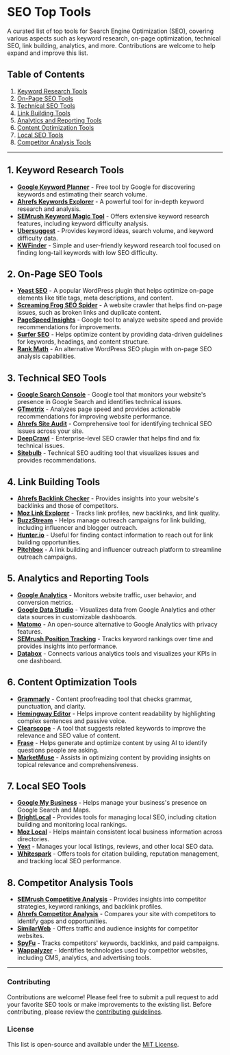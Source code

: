 # SEO Top Tools

A curated list of top tools for Search Engine Optimization (SEO), covering various aspects such as keyword research, on-page optimization, technical SEO, link building, analytics, and more. Contributions are welcome to help expand and improve this list.


## Table of Contents

1. [Keyword Research Tools](#keyword-research-tools)
2. [On-Page SEO Tools](#on-page-seo-tools)
3. [Technical SEO Tools](#technical-seo-tools)
4. [Link Building Tools](#link-building-tools)
5. [Analytics and Reporting Tools](#analytics-and-reporting-tools)
6. [Content Optimization Tools](#content-optimization-tools)
7. [Local SEO Tools](#local-seo-tools)
8. [Competitor Analysis Tools](#competitor-analysis-tools)

---

## 1. Keyword Research Tools

- **[Google Keyword Planner](https://ads.google.com/home/tools/keyword-planner/)** - Free tool by Google for discovering keywords and estimating their search volume.
- **[Ahrefs Keywords Explorer](https://ahrefs.com/keywords-explorer)** - A powerful tool for in-depth keyword research and analysis.
- **[SEMrush Keyword Magic Tool](https://www.semrush.com/analytics/keywordmagic/)** - Offers extensive keyword research features, including keyword difficulty analysis.
- **[Ubersuggest](https://neilpatel.com/ubersuggest/)** - Provides keyword ideas, search volume, and keyword difficulty data.
- **[KWFinder](https://mangools.com/kwfinder)** - Simple and user-friendly keyword research tool focused on finding long-tail keywords with low SEO difficulty.

## 2. On-Page SEO Tools

- **[Yoast SEO](https://yoast.com)** - A popular WordPress plugin that helps optimize on-page elements like title tags, meta descriptions, and content.
- **[Screaming Frog SEO Spider](https://www.screamingfrog.co.uk/seo-spider/)** - A website crawler that helps find on-page issues, such as broken links and duplicate content.
- **[PageSpeed Insights](https://developers.google.com/speed/pagespeed/insights)** - Google tool to analyze website speed and provide recommendations for improvements.
- **[Surfer SEO](https://surferseo.com/)** - Helps optimize content by providing data-driven guidelines for keywords, headings, and content structure.
- **[Rank Math](https://rankmath.com/)** - An alternative WordPress SEO plugin with on-page SEO analysis capabilities.

## 3. Technical SEO Tools

- **[Google Search Console](https://search.google.com/search-console/about)** - Google tool that monitors your website's presence in Google Search and identifies technical issues.
- **[GTmetrix](https://gtmetrix.com/)** - Analyzes page speed and provides actionable recommendations for improving website performance.
- **[Ahrefs Site Audit](https://ahrefs.com/site-audit)** - Comprehensive tool for identifying technical SEO issues across your site.
- **[DeepCrawl](https://www.deepcrawl.com/)** - Enterprise-level SEO crawler that helps find and fix technical issues.
- **[Sitebulb](https://sitebulb.com/)** - Technical SEO auditing tool that visualizes issues and provides recommendations.

## 4. Link Building Tools

- **[Ahrefs Backlink Checker](https://ahrefs.com/backlink-checker)** - Provides insights into your website's backlinks and those of competitors.
- **[Moz Link Explorer](https://moz.com/link-explorer)** - Tracks link profiles, new backlinks, and link quality.
- **[BuzzStream](https://www.buzzstream.com/)** - Helps manage outreach campaigns for link building, including influencer and blogger outreach.
- **[Hunter.io](https://hunter.io/)** - Useful for finding contact information to reach out for link building opportunities.
- **[Pitchbox](https://pitchbox.com/)** - A link building and influencer outreach platform to streamline outreach campaigns.

## 5. Analytics and Reporting Tools

- **[Google Analytics](https://analytics.google.com/analytics/web/)** - Monitors website traffic, user behavior, and conversion metrics.
- **[Google Data Studio](https://datastudio.google.com/)** - Visualizes data from Google Analytics and other data sources in customizable dashboards.
- **[Matomo](https://matomo.org/)** - An open-source alternative to Google Analytics with privacy features.
- **[SEMrush Position Tracking](https://www.semrush.com/position-tracking/)** - Tracks keyword rankings over time and provides insights into performance.
- **[Databox](https://databox.com/)** - Connects various analytics tools and visualizes your KPIs in one dashboard.

## 6. Content Optimization Tools

- **[Grammarly](https://www.grammarly.com/)** - Content proofreading tool that checks grammar, punctuation, and clarity.
- **[Hemingway Editor](http://www.hemingwayapp.com/)** - Helps improve content readability by highlighting complex sentences and passive voice.
- **[Clearscope](https://www.clearscope.io/)** - A tool that suggests related keywords to improve the relevance and SEO value of content.
- **[Frase](https://www.frase.io/)** - Helps generate and optimize content by using AI to identify questions people are asking.
- **[MarketMuse](https://www.marketmuse.com/)** - Assists in optimizing content by providing insights on topical relevance and comprehensiveness.

## 7. Local SEO Tools

- **[Google My Business](https://www.google.com/business/)** - Helps manage your business's presence on Google Search and Maps.
- **[BrightLocal](https://www.brightlocal.com/)** - Provides tools for managing local SEO, including citation building and monitoring local rankings.
- **[Moz Local](https://moz.com/products/local)** - Helps maintain consistent local business information across directories.
- **[Yext](https://www.yext.com/)** - Manages your local listings, reviews, and other local SEO data.
- **[Whitespark](https://whitespark.ca/)** - Offers tools for citation building, reputation management, and tracking local SEO performance.

## 8. Competitor Analysis Tools

- **[SEMrush Competitive Analysis](https://www.semrush.com/features/competitive-analysis/)** - Provides insights into competitor strategies, keyword rankings, and backlink profiles.
- **[Ahrefs Competitor Analysis](https://ahrefs.com/competitor-analysis-tool)** - Compares your site with competitors to identify gaps and opportunities.
- **[SimilarWeb](https://www.similarweb.com/)** - Offers traffic and audience insights for competitor websites.
- **[SpyFu](https://www.spyfu.com/)** - Tracks competitors' keywords, backlinks, and paid campaigns.
- **[Wappalyzer](https://www.wappalyzer.com/)** - Identifies technologies used by competitor websites, including CMS, analytics, and advertising tools.

---

### Contributing

Contributions are welcome! Please feel free to submit a pull request to add your favorite SEO tools or make improvements to the existing list. Before contributing, please review the [contributing guidelines](CONTRIBUTING.md).

### License

This list is open-source and available under the [MIT License](LICENSE).

